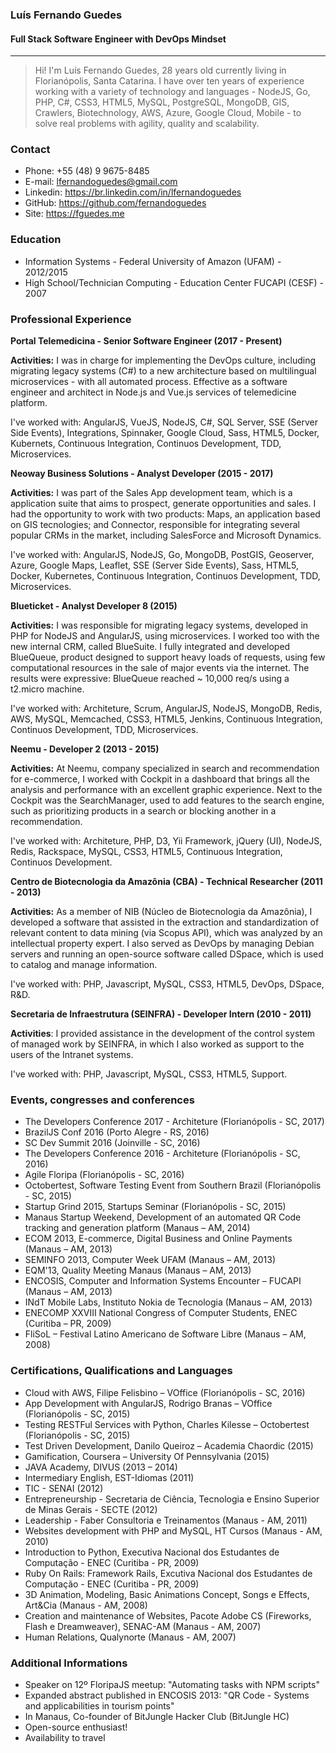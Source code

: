 ### Luís Fernando Guedes
#### Full Stack Software Engineer with DevOps Mindset
---

> Hi! I'm Luís Fernando Guedes, 28 years old currently living in Florianópolis, Santa Catarina. I have over ten years of experience working with a variety of technology and languages - NodeJS, Go, PHP, C#, CSS3, HTML5, MySQL, PostgreSQL, MongoDB, GIS, Crawlers, Biotechnology, AWS, Azure, Google Cloud, Mobile - to solve real problems with agility, quality and scalability.

### Contact
* Phone: +55 (48) 9 9675-8485
* E-mail: lfernandoguedes@gmail.com
* Linkedin: https://br.linkedin.com/in/lfernandoguedes
* GitHub: https://github.com/fernandoguedes
* Site: https://fguedes.me

### Education
* Information Systems - Federal University of Amazon (UFAM) - 2012/2015
* High School/Technician Computing - Education Center FUCAPI (CESF) - 2007

### Professional Experience

__Portal Telemedicina - Senior Software Engineer (2017 - Present)__

__Activities:__ I was in charge for implementing the DevOps culture, including migrating legacy systems (C#) to a new architecture based on multilingual microservices - with all automated process. Effective as a software engineer and architect in Node.js and Vue.js services of telemedicine platform.

I've worked with: AngularJS, VueJS, NodeJS, C#, SQL Server, SSE (Server Side Events), Integrations, Spinnaker, Google Cloud, Sass, HTML5, Docker, Kubernets, Continuous Integration, Continuos Development, TDD, Microservices.

__Neoway Business Solutions - Analyst Developer (2015 - 2017)__

__Activities:__ I was part of the Sales App development team, which is a application suite that aims to prospect, generate opportunities and sales. I had the opportunity to work with two products: Maps, an application based on GIS tecnologies; and Connector, responsible for integrating several popular CRMs in the market, including SalesForce and Microsoft Dynamics.

I've worked with: AngularJS, NodeJS, Go, MongoDB, PostGIS, Geoserver, Azure, Google Maps, Leaflet, SSE (Server Side Events), Sass, HTML5, Docker, Kubernetes, Continuous Integration, Continuos Development, TDD, Microservices.

__Blueticket - Analyst Developer 8 (2015)__

__Activities:__ I was responsible for migrating legacy systems, developed in PHP for NodeJS and AngularJS, using microservices. I worked too with the new internal CRM, called BlueSuite. I fully integrated and developed BlueQueue, product designed to support heavy loads of requests, using few computational resources in the sale of major events via the internet. The results were expressive: BlueQueue reached ~ 10,000 req/s using a t2.micro machine.

I've worked with: Architeture, Scrum, AngularJS, NodeJS, MongoDB, Redis, AWS, MySQL, Memcached, CSS3, HTML5, Jenkins, Continuous Integration, Continuos Development, TDD, Microservices.

__Neemu - Developer 2 (2013 - 2015)__

__Activities:__ At Neemu, company specialized in search and recommendation for e-commerce, I worked with Cockpit in a dashboard that brings all the analysis and performance with an excellent graphic experience. Next to the Cockpit was the SearchManager, used to add features to the search engine, such as prioritizing products in a search or blocking another in a recommendation.

I've worked with: Architeture, PHP, D3, Yii Framework, jQuery (UI), NodeJS, Redis, Rackspace, MySQL, CSS3, HTML5, Continuous Integration, Continuos Development.

__Centro de Biotecnologia da Amazônia (CBA) - Technical Researcher (2011 - 2013)__

__Activities:__ As a member of NIB (Núcleo de Biotecnologia da Amazônia), I developed a software that assisted in the extraction and standardization of relevant content to data mining (via Scopus API), which was analyzed by an intellectual property expert. I also served as DevOps by managing Debian servers and running an open-source software called DSpace, which is used to catalog and manage information.

I've worked with: PHP, Javascript, MySQL, CSS3, HTML5, DevOps, DSpace, R&D.

__Secretaria de Infraestrutura (SEINFRA) - Developer Intern (2010 - 2011)__

__Activities__: I provided assistance in the development of the control system of managed work by SEINFRA, in which I also worked as support to the users of the Intranet systems.

I've worked with: PHP, Javascript, MySQL, CSS3, HTML5, Support.

### Events, congresses and conferences
* The Developers Conference 2017 - Architeture (Florianópolis - SC, 2017)
* BrazilJS Conf 2016 (Porto Alegre - RS, 2016)
* SC Dev Summit 2016 (Joinville - SC, 2016)
* The Developers Conference 2016 - Architeture (Florianópolis - SC, 2016)
* Agile Floripa (Florianópolis - SC, 2016)
* Octobertest, Software Testing Event from Southern Brazil (Florianópolis - SC, 2015)
* Startup Grind 2015, Startups Seminar (Florianópolis - SC, 2015)
* Manaus Startup Weekend, Development of an automated QR Code tracking and generation platform (Manaus – AM, 2014)
* ECOM 2013, E-commerce, Digital Business and Online Payments (Manaus – AM, 2013)
* SEMINFO 2013, Computer Week UFAM (Manaus – AM, 2013)
* EQM'13, Quality Meeting Manaus (Manaus – AM, 2013)
* ENCOSIS, Computer and Information Systems Encounter – FUCAPI (Manaus – AM, 2013)
* INdT Mobile Labs, Instituto Nokia de Tecnologia (Manaus – AM, 2013)
* ENECOMP XXVIII National Congress of Computer Students, ENEC (Curitiba – PR, 2009)
* FliSoL – Festival Latino Americano de Software Libre (Manaus – AM, 2008)

### Certifications, Qualifications and Languages
* Cloud with AWS, Filipe Felisbino – VOffice (Florianópolis - SC, 2016)
* App Development with AngularJS, Rodrigo Branas – VOffice (Florianópolis - SC, 2015)
* Testing RESTFul Services with Python, Charles Kilesse – Octobertest (Florianópolis - SC, 2015)
* Test Driven Development, Danilo Queiroz – Academia Chaordic (2015)
* Gamification, Coursera – University Of Pennsylvania (2015)
* JAVA Academy, DIVUS (2013 – 2014)
* Intermediary English, EST-Idiomas (2011)
* TIC - SENAI (2012)
* Entrepreneurship - Secretaria de Ciência, Tecnologia e Ensino Superior de Minas Gerais - SECTE (2012)
* Leadership - Faber Consultoria e Treinamentos (Manaus - AM, 2011)
* Websites development with PHP and MySQL, HT Cursos (Manaus - AM, 2010)
* Introduction to Python, Executiva Nacional dos Estudantes de Computação - ENEC (Curitiba - PR, 2009)
* Ruby On Rails: Framework Rails, Excutiva Nacional dos Estudantes de Computação - ENEC (Curitiba - PR, 2009)
* 3D Animation, Modeling, Basic Animations Concept, Songs e Effects, Art&Cia (Manaus - AM, 2008)
* Creation and maintenance of Websites, Pacote Adobe CS (Fireworks, Flash e Dreamweaver), SENAC-AM (Manaus - AM, 2007)
* Human Relations, Qualynorte (Manaus - AM, 2007)

### Additional Informations
* Speaker on 12º FloripaJS meetup: "Automating tasks with NPM scripts"
* Expanded abstract published in ENCOSIS 2013: "QR Code - Systems and applicabilities in tourism points"
* In Manaus, Co-founder of BitJungle Hacker Club (BitJungle HC)
* Open-source enthusiast!
* Availability to travel
